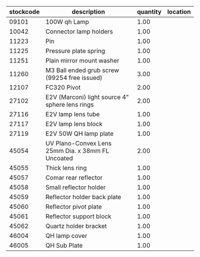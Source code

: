 |stockcode|description|quantity|location|
|---------|-----------|--------|--------|
|09101|100W qh Lamp|1.00||
|10042|Connector lamp holders|1.00||
|11223|Pin|1.00||
|11225|Pressure plate spring|1.00||
|11251|Plain mirror mount washer|1.00||
|11260|M3 Ball ended grub screw (99254 free issued)|3.00||
|12107|FC320 Pivot|2.00||
|27102|E2V (Marconi) light source 4" sphere lens rings|2.00||
|27116|E2V lamp lens tube|1.00||
|27117|E2V lamp lens block|1.00||
|27119|E2V 50W QH lamp plate|1.00||
|45054|UV Plano-Convex Lens 25mm Dia. x 38mm FL Uncoated|2.00||
|45055|Thick lens ring|1.00||
|45057|Comar rear reflector|1.00||
|45058|Small reflector holder|1.00||
|45059|Reflector holder back plate|1.00||
|45060|Reflector pivot plate|1.00||
|45061|Reflector support block|1.00||
|45062|Quartz holder bracket|1.00||
|46004|QH lamp cover|1.00||
|46005|QH Sub Plate|1.00||
